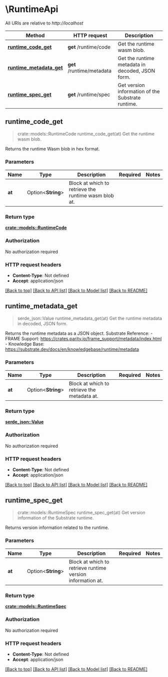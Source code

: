 # \RuntimeApi

All URIs are relative to *http://localhost*

Method | HTTP request | Description
------------- | ------------- | -------------
[**runtime_code_get**](RuntimeApi.md#runtime_code_get) | **get** /runtime/code | Get the runtime wasm blob.
[**runtime_metadata_get**](RuntimeApi.md#runtime_metadata_get) | **get** /runtime/metadata | Get the runtime metadata in decoded, JSON form.
[**runtime_spec_get**](RuntimeApi.md#runtime_spec_get) | **get** /runtime/spec | Get version information of the Substrate runtime.



## runtime_code_get

> crate::models::RuntimeCode runtime_code_get(at)
Get the runtime wasm blob.

Returns the runtime Wasm blob in hex format.

### Parameters


Name | Type | Description  | Required | Notes
------------- | ------------- | ------------- | ------------- | -------------
**at** | Option<**String**> | Block at which to retrieve the runtime wasm blob at. |  |

### Return type

[**crate::models::RuntimeCode**](RuntimeCode.md)

### Authorization

No authorization required

### HTTP request headers

- **Content-Type**: Not defined
- **Accept**: application/json

[[Back to top]](#) [[Back to API list]](../README.md#documentation-for-api-endpoints) [[Back to Model list]](../README.md#documentation-for-models) [[Back to README]](../README.md)


## runtime_metadata_get

> serde_json::Value runtime_metadata_get(at)
Get the runtime metadata in decoded, JSON form.

Returns the runtime metadata as a JSON object. Substrate Reference: - FRAME Support: https://crates.parity.io/frame_support/metadata/index.html - Knowledge Base: https://substrate.dev/docs/en/knowledgebase/runtime/metadata

### Parameters


Name | Type | Description  | Required | Notes
------------- | ------------- | ------------- | ------------- | -------------
**at** | Option<**String**> | Block at which to retrieve the metadata at. |  |

### Return type

[**serde_json::Value**](serde_json::Value.md)

### Authorization

No authorization required

### HTTP request headers

- **Content-Type**: Not defined
- **Accept**: application/json

[[Back to top]](#) [[Back to API list]](../README.md#documentation-for-api-endpoints) [[Back to Model list]](../README.md#documentation-for-models) [[Back to README]](../README.md)


## runtime_spec_get

> crate::models::RuntimeSpec runtime_spec_get(at)
Get version information of the Substrate runtime.

Returns version information related to the runtime.

### Parameters


Name | Type | Description  | Required | Notes
------------- | ------------- | ------------- | ------------- | -------------
**at** | Option<**String**> | Block at which to retrieve runtime version information at. |  |

### Return type

[**crate::models::RuntimeSpec**](RuntimeSpec.md)

### Authorization

No authorization required

### HTTP request headers

- **Content-Type**: Not defined
- **Accept**: application/json

[[Back to top]](#) [[Back to API list]](../README.md#documentation-for-api-endpoints) [[Back to Model list]](../README.md#documentation-for-models) [[Back to README]](../README.md)

